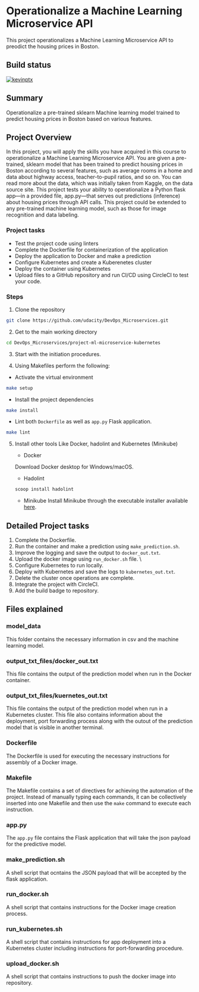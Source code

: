 # Operationalize a Machine Learning Microservice API
This project operationalizes a Machine Learning Microservice API to preodict the housing prices in Boston.

## Build status
[![kevinptx](https://circleci.com/gh/kevinptx/udacity-project-4.svg?style=svg)](https://circleci.com/gh/circleci/circleci-docs)


## Summary
Operationalize a pre-trained sklearn Machine learning model trained to predict housing prices in Boston based on various features. 

## Project Overview
In this project, you will apply the skills you have acquired in this course to operationalize a Machine Learning Microservice API.
You are given a pre-trained, sklearn model that has been trained to predict housing prices in Boston according to several features, 
such as average rooms in a home and data about highway access, teacher-to-pupil ratios, and so on. You can read more about the data, 
which was initially taken from Kaggle, on the data source site. This project tests your ability to operationalize a Python 
flask app—in a provided file, app.py—that serves out predictions (inference) about housing prices through API calls. 
This project could be extended to any pre-trained machine learning model, such as those for image recognition and data labeling.

### Project tasks

- Test the project code using linters
- Complete the Dockerfile for containerization of the application
- Deploy the application to Docker and make a prediction
- Configure Kubernetes and create a Kuberenetes cluster
- Deploy the container using Kubernetes
- Upload files to a GitHub repository and run CI/CD using CircleCI to test your code. 

### Steps

1. Clone the repository 
```bash
git clone https://github.com/udacity/DevOps_Microservices.git
```

2. Get to the main working directory
```bash
cd DevOps_Microservices/project-ml-microservice-kubernetes
```

3. Start with the initiation procedures.

4. Using Makefiles perform the following:

  - Activate the virtual environment
  ```bash
  make setup
  ```
  
  - Install the project dependencies
  ```bash
  make install
  ```
  
  - Lint both `Dockerfile` as well as `app.py` Flask application.
  ```bash
  make lint
  ```
  
5. Install other tools Like Docker, hadolint and Kubernetes (Minikube)

	- Docker
	
	Download Docker desktop for Windows/macOS.
	
	- Hadolint
	```powershell
	scoop install hadolint
	```
	
	- Minikube
	Install Minikube through the executable installer available [here](https://github.com/kubernetes/minikube/releases/latest).

## Detailed Project tasks

1. Complete the Dockerfile.
2. Run the container and make a prediction using `make_prediction.sh`.
3. Improve the logging and save the output to `docker_out.txt`.
4. Upload the docker image using `run_docker.sh` file. \
5. Configure Kubernetes to run locally.
6. Deploy with Kubernetes and save the logs to `kubernetes_out.txt`.
7. Delete the cluster once operations are complete. 
8. Integrate the project with CircleCI.
9. Add the build badge to repository.

## Files explained

### model_data
This folder contains the necessary information in csv and the machine learning model. 

### output_txt_files/docker_out.txt
This file contains the output of the prediction model when run in the Docker container.

### output_txt_files/kuernetes_out.txt
This file contains the output of the prediction model when run in a Kubernetes cluster. This file also contains information about the deployment, port forwarding process along with the outout of the prediction model that is visible in another terminal.

### Dockerfile
The Dockerfile is used for executing the necessary instructions for assembly of a Docker image.

### Makefile
The Makefile contains a set of directives for achieving the automation of the project. Instead of manually typing each commands, it can be collectively inserted into one Makefile and then use the `make` command to execute each instruction.

### app.py
The `app.py` file contains the Flask application that will take the json payload for the predictive model. 

### make_prediction.sh
A shell script that ocntains the JSON payload that will be accepted by the flask application.

### run_docker.sh
A shell script that contains instructions for the Docker image creation process.

### run_kubernetes.sh
A shell script that contains instructions for app deployment into a Kubernetes cluster including instructions for port-forwarding procedure.

### upload_docker.sh
A shell script that contains instructions to push the docker image into repository.
